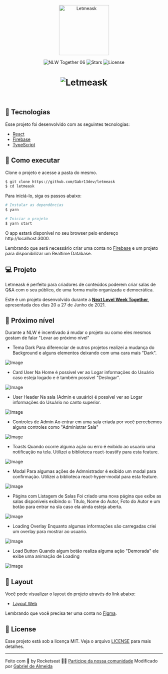 <p align="center">
  <img alt="Letmeask" src="https://firebasestorage.googleapis.com/v0/b/letmeask-2c9aa.appspot.com/o/logo.svg?alt=media&token=ad82717c-0701-48fd-b5d4-6445606999d3" width="160px">
</p>

<p align="center">
  <img src="https://img.shields.io/static/v1?label=NLW&message=06&color=8257E5&labelColor=000000" alt="NLW Together 06" />
  
  <img src="https://img.shields.io/github/stars/rocketseat-education/nlw-06-reactjs?label=stars&message=MIT&color=8257E5&labelColor=000000" alt="Stars">

  <img  src="https://img.shields.io/static/v1?label=license&message=MIT&color=8257E5&labelColor=000000" alt="License">   
</p>

<h1 align="center">
    <img alt="Letmeask" src="https://firebasestorage.googleapis.com/v0/b/letmeask-2c9aa.appspot.com/o/cover.svg?alt=media&token=d9a8b4e6-1b60-4f82-b7ea-6f9c7e5dbc4f" />
</h1>

<br>

## 🧪 Tecnologias

Esse projeto foi desenvolvido com as seguintes tecnologias:

- [React](https://reactjs.org)
- [Firebase](https://firebase.google.com/)
- [TypeScript](https://www.typescriptlang.org/)

## 🚀 Como executar

Clone o projeto e acesse a pasta do mesmo.

```bash
$ git clone https://github.com/Gabr13dev/letmeask
$ cd letmeask
```

Para iniciá-lo, siga os passos abaixo:
```bash
# Instalar as dependências
$ yarn

# Iniciar o projeto
$ yarn start
```
O app estará disponível no seu browser pelo endereço http://localhost:3000.

Lembrando que será necessário criar uma conta no [Firebase](https://firebase.google.com/) e um projeto para disponibilizar um Realtime Database.

## 💻 Projeto

Letmeask é perfeito para criadores de conteúdos poderem criar salas de Q&A com o seu público, de uma forma muito organizada e democrática. 

Este é um projeto desenvolvido durante a **[Next Level Week Together](https://nextlevelweek.com/)**, apresentada dos dias 20 a 27 de Junho de 2021.

## 🚀 Próximo nível
Durante a NLW é incentivado á mudar o projeto ou como eles mesmos gostam de falar "Levar ao próximo nível"

- Tema Dark
Para diferenciar de outros projetos realizei a mudança do Background e alguns elementos deixando com uma cara mais "Dark".

![Image](https://firebasestorage.googleapis.com/v0/b/letmeask-2c9aa.appspot.com/o/dark.png?alt=media&token=675d9acb-f024-414b-badc-3955aba84049)

- Card User
Na Home é possível ver ao Logar informações do Usuário caso esteja logado e é também possível "Deslogar".

![Image](https://firebasestorage.googleapis.com/v0/b/letmeask-2c9aa.appspot.com/o/CardUser.png?alt=media&token=dbe59ef4-5c91-4dd2-8fd0-feb46fdc755d)

- User Header
Na sala (Admin e usuário) é possível ver ao Logar informações do Usuário no canto superior.

![Image](https://firebasestorage.googleapis.com/v0/b/letmeask-2c9aa.appspot.com/o/UserHeader.png?alt=media&token=ae9a1e1e-c00c-496c-8428-cbde958cf765)

- Controles de Admin
Ao entrar em uma sala criada por você percebemos alguns controles como "Administrar Sala"

![Image](https://firebasestorage.googleapis.com/v0/b/letmeask-2c9aa.appspot.com/o/AdminActions.png?alt=media&token=1fcf9b2a-da55-49c0-833a-110e842fbd2f)

- Toasts
Quando ocorre alguma ação ou erro é exibido ao usuario uma notificação na tela. Utilizei a biblioteca react-toastify
para esta feature.

![Image](https://firebasestorage.googleapis.com/v0/b/letmeask-2c9aa.appspot.com/o/Toast.png?alt=media&token=da6c5283-6daa-47fe-920d-e2adf0b7bd2d)

- Modal
Para algumas ações de Admnistrador é exibido um modal para confirmação. Utilizei a biblioteca react-hyper-modal para esta feature.

![Image](https://firebasestorage.googleapis.com/v0/b/letmeask-2c9aa.appspot.com/o/modal.png?alt=media&token=384e513d-2bf5-482f-b398-d65c5650d040)

- Página com Listagem de Salas 
Foi criado uma nova página que exibe as salas disponiveis exibindo o: Titulo, Nome do Autor, Foto do Autor e um botão para entrar na sla caso ela ainda esteja aberta.

![Image](https://firebasestorage.googleapis.com/v0/b/letmeask-2c9aa.appspot.com/o/ListRooms.png?alt=media&token=bdb061e8-19e3-4476-ab09-02d6c37bf6bf)

- Loading Overlay
Enquanto algumas informações são carregadas criei um overlay para mostrar ao usuario.

![Image](https://firebasestorage.googleapis.com/v0/b/letmeask-2c9aa.appspot.com/o/Loading.png?alt=media&token=c75d94f1-28f1-4756-b147-a9dcd2faeee8)

- Load Button
Quando algum botão realiza alguma ação "Demorada" ele exibe uma animação de Loading

![Image](https://firebasestorage.googleapis.com/v0/b/letmeask-2c9aa.appspot.com/o/Botao%20Loading.png?alt=media&token=5e818e74-89ea-4a8c-a107-de88b3fc8cdd)

## 🔖 Layout

Você pode visualizar o layout do projeto através do link abaixo:

- [Layout Web](https://www.figma.com/file/u0BQK8rCf2KgzcukdRRCWh/Letmeask/duplicate) 

Lembrando que você precisa ter uma conta no [Figma](http://figma.com/).

## 📝 License

Esse projeto está sob a licença MIT. Veja o arquivo [LICENSE](LICENSE.md) para mais detalhes.

---

Feito com 💜 by Rocketseat 👋🏻 [Participe da nossa comunidade](https://discord.gg/gKUVrzrPrU)
Modificado por [Gabriel de Almeida](https://github.com/Gabr13dev)

